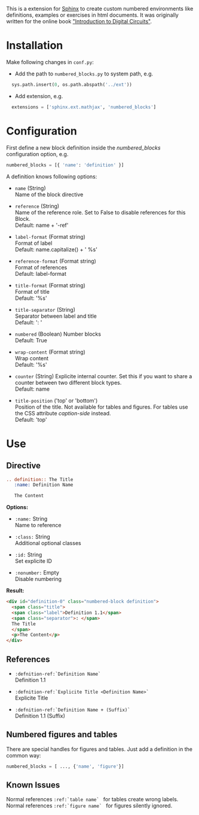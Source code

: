 This is a extension for [Sphinx](http://www.sphinx-doc.org/) to create custom numbered environments like definitions, examples or exercises in html documents.
It was originally written for the online book ["Introduction to Digital Circuits"](https://bibl.ica.jku.at/).


# Installation

Make following changes in `conf.py`:

* Add the path to `numbered_blocks.py` to system path, e.g.
```python
  sys.path.insert(0, os.path.abspath('../ext'))
```

* Add extension, e.g.
```python
  extensions = ['sphinx.ext.mathjax', 'numbered_blocks']
```

# Configuration

First define a new block definition inside the *numbered_blocks* configuration option, e.g.
```python
numbered_blocks = [{ 'name': 'definition' }]
```

A definition knows following options:

* `name` (String)  
  Name of the block directive

* `reference` (String)  
    Name of the reference role. Set to False to disable references for this Block.  
	Default: name + '-ref'

* `label-format` (Format string)  
    Format of label  
	Default: name.capitalize() + ' %s'

* `reference-format` (Format string)  
    Format of references  
	Default: label-format

* `title-format` (Format string)  
    Format of title  
	Default: '%s'

* `title-separator` (String)  
    Separator between label and title  
	Default: ': '

* `numbered` (Boolean)
    Number blocks  
	Default: True  

* `wrap-content` (Format string)  
    Wrap content  
	Default: '%s'

* `counter` (String)
    Explicite internal counter. Set this if you want to share a counter between two different block types.  
	Default: name

* `title-position` ('top' or 'bottom')  
	Position of the title. Not available for tables and figures. For tables use the CSS attribute *caption-side* instead.  
	Default: 'top'

# Use
## Directive

```rest
.. definition:: The Title
   :name: Definition Name

   The Content
```

**Options:**
* `:name:` String  
    Name to reference

* `:class:` String  
    Additional optional classes

* `:id:` String  
    Set explicite ID

* `:nonumber:` Empty  
    Disable numbering

**Result:**
```html
<div id="definition-0" class="numbered-block definition">
  <span class="title">
  <span class="label">Definition 1.1</span>
  <span class="separator">: </span>
  The Title
  </span>
  <p>The Content</p>
</div>
```

## References
* ``:defnition-ref:`Definition Name` ``  
Definition 1.1

* ``:defnition-ref:`Explicite Title <Definition Name>` ``  
Explicite Title

* ``:defnition-ref:`Definition Name + (Suffix)` ``  
Definition 1.1 (Suffix)

## Numbered figures and tables
There are special handles for figures and tables. Just add a definition in the common way:
```python
numbered_blocks = [ ..., {'name', 'figure'}]
```

## Known Issues
Normal references ``:ref:`table name` `` for tables create wrong labels.
Normal references ``:ref:`figure name` `` for figures silently ignored.
